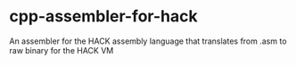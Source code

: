 # cpp-assembler-for-hack
An assembler for the HACK assembly language that translates from .asm to raw binary for the HACK VM
